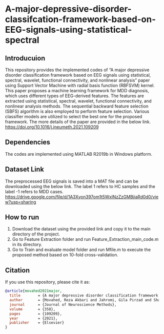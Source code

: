 # A-major-depressive-disorder-classifcation-framework-based-on-EEG-signals-using-statistical-spectral
## Introducuion
This repository provides the implemented codes of “A major depressive disorder classification framework based on EEG signals using statistical, spectral, wavelet, functional connectivity, and nonlinear analysis” paper using Support Vector Machine with radial basis function (RBFSVM) kernel. This paper proposes a machine learning framework for MDD diagnosis, which uses different types of EEG-derived features. The features are extracted using statistical, spectral, wavelet, functional connectivity, and nonlinear analysis methods. The sequential backward feature selection (SBFS) algorithm is also employed to perform feature selection. Various classifier models are utilized to select the best one for the proposed framework. The more details of the paper are provided in the below link. <br />
https://doi.org/10.1016/j.jneumeth.2021.109209
## Dependencies
The codes are implemented using MATLAB R2019b in Windows platform.
## Dataset Link 
The preprocessed EEG signals is saved into a MAT file and can be downloaded using the below link. The label 1 refers to HC samples and the label -1 refers to MDD cases. <br />
https://drive.google.com/file/d/1A3Xyon397om1t5WxINzZzGMBjiaRd0d0/view?usp=sharing
## How to run 
1. Download the dataset using the provided link and copy it to the main directory of the project. 
2. Go to Feature Extraction folder and run Feature_Extraction_main_code.m in its directory. 
3. Go to Train and evaluate model folder and run Mfile.m to execute the proposed method based on 10-fold cross-validation.
## Citation 
If you use this repository, please cite it as:

```bibtex
@article{movahed2021major,
  title        = {A major depressive disorder classification framework based on EEG signals using statistical, spectral, wavelet, functional connectivity, and nonlinear analysis},
  author       = {Movahed, Reza Akbari and Jahromi, Gila Pirzad and Shahyad, Shima and Meftahi, Gholam Hossein},
  journal      = {Journal of Neuroscience Methods},
  volume       = {358},
  pages        = {109209},
  year         = {2021},
  publisher    = {Elsevier}
}


